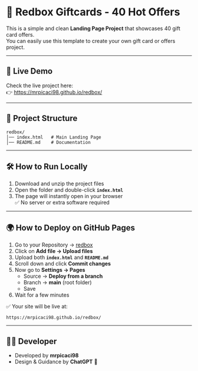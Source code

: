# 🎁 Redbox Giftcards - 40 Hot Offers

This is a simple and clean **Landing Page Project** that showcases 40 gift card offers.  
You can easily use this template to create your own gift card or offers project.

---

## 🚀 Live Demo
Check the live project here:  
👉 https://mrpicaci98.github.io/redbox/

---

## 📂 Project Structure
```
redbox/
│── index.html   # Main Landing Page
│── README.md    # Documentation
```

---

## 🛠️ How to Run Locally

1. Download and unzip the project files  
2. Open the folder and double-click **`index.html`**  
3. The page will instantly open in your browser  
✅ No server or extra software required  

---

## 🌍 How to Deploy on GitHub Pages

1. Go to your Repository → [redbox](https://github.com/mrpicaci98/redbox)  
2. Click on **Add file → Upload files**  
3. Upload both **`index.html`** and **`README.md`**  
4. Scroll down and click **Commit changes**  
5. Now go to **Settings → Pages**  
   - Source → **Deploy from a branch**  
   - Branch → **main** (root folder)  
   - Save  
6. Wait for a few minutes  

✅ Your site will be live at:  
```
https://mrpicaci98.github.io/redbox/
```

---

## 👨‍💻 Developer
- Developed by **mrpicaci98**  
- Design & Guidance by **ChatGPT** 🤝
